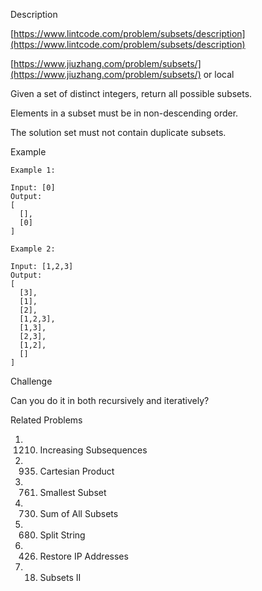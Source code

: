 Description

[https://www.lintcode.com/problem/subsets/description](https://www.lintcode.com/problem/subsets/description)

[https://www.jiuzhang.com/problem/subsets/](https://www.jiuzhang.com/problem/subsets/) or local



Given a set of distinct integers, return all possible subsets.

Elements in a subset must be in non-descending order.

The solution set must not contain duplicate subsets.


Example
```
Example 1:

Input: [0]
Output:
[
  [],
  [0]
]

Example 2:

Input: [1,2,3]
Output:
[
  [3],
  [1],
  [2],
  [1,2,3],
  [1,3],
  [2,3],
  [1,2],
  []
]
```
Challenge

Can you do it in both recursively and iteratively?

Related Problems

1. 1210. Increasing Subsequences
2. 935. Cartesian Product
3. 761. Smallest Subset
4. 730. Sum of All Subsets
5. 680. Split String
6. 426. Restore IP Addresses
7. 18. Subsets II
